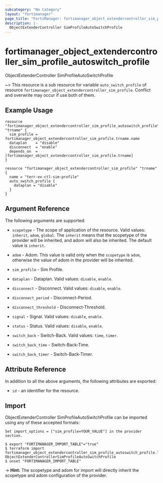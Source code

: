 ```yaml
---
subcategory: "No Category"
layout: "fortimanager"
page_title: "FortiManager: fortimanager_object_extendercontroller_sim_profile_autoswitch_profile"
description: |-
  ObjectExtenderController SimProfileAutoSwitchProfile
---
```


# fortimanager_object_extendercontroller_sim_profile_autoswitch_profile
ObjectExtenderController SimProfileAutoSwitchProfile

~> This resource is a sub resource for variable `auto_switch_profile` of resource `fortimanager_object_extendercontroller_sim_profile`. Conflict and overwrite may occur if use both of them.



## Example Usage

```hcl
resource "fortimanager_object_extendercontroller_sim_profile_autoswitch_profile" "trname" {
  sim_profile = fortimanager_object_extendercontroller_sim_profile.trname.name
  dataplan    = "disable"
  disconnect  = "enable"
  depends_on  = [fortimanager_object_extendercontroller_sim_profile.trname]
}

resource "fortimanager_object_extendercontroller_sim_profile" "trname" {
  name = "terr-ex-ctl-sim-profile"
  auto_switch_profile {
    dataplan = "disable"
  }
}
```

## Argument Reference


The following arguments are supported:

* `scopetype` - The scope of application of the resource. Valid values: `inherit`, `adom`, `global`. The `inherit` means that the scopetype of the provider will be inherited, and adom will also be inherited. The default value is `inherit`.
* `adom` - Adom. This value is valid only when the `scopetype` is `adom`, otherwise the value of adom in the provider will be inherited.
* `sim_profile` - Sim Profile.

* `dataplan` - Dataplan. Valid values: `disable`, `enable`.

* `disconnect` - Disconnect. Valid values: `disable`, `enable`.

* `disconnect_period` - Disconnect-Period.
* `disconnect_threshold` - Disconnect-Threshold.
* `signal` - Signal. Valid values: `disable`, `enable`.

* `status` - Status. Valid values: `disable`, `enable`.

* `switch_back` - Switch-Back. Valid values: `time`, `timer`.

* `switch_back_time` - Switch-Back-Time.
* `switch_back_timer` - Switch-Back-Timer.


## Attribute Reference

In addition to all the above arguments, the following attributes are exported:
* `id` - an identifier for the resource.

## Import

ObjectExtenderController SimProfileAutoSwitchProfile can be imported using any of these accepted formats:
```
Set import_options = ["sim_profile=YOUR_VALUE"] in the provider section.

$ export "FORTIMANAGER_IMPORT_TABLE"="true"
$ terraform import fortimanager_object_extendercontroller_sim_profile_autoswitch_profile.labelname ObjectExtenderControllerSimProfileAutoSwitchProfile
$ unset "FORTIMANAGER_IMPORT_TABLE"
```
-> **Hint:** The scopetype and adom for import will directly inherit the scopetype and adom configuration of the provider.
